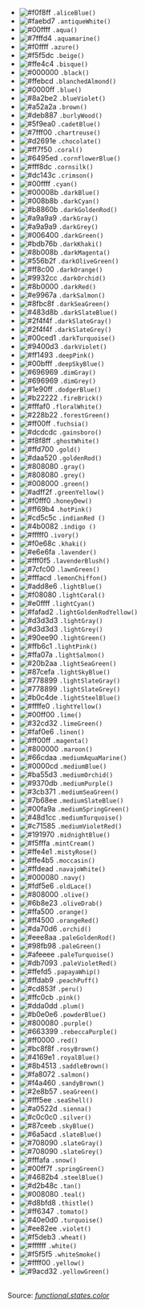 - ![#f0f8ff](https://via.placeholder.com/15/f0f8ff/000000?text=+) `.aliceBlue()`
- ![#faebd7](https://via.placeholder.com/15/faebd7/000000?text=+) `.antiqueWhite()`
- ![#00ffff](https://via.placeholder.com/15/00ffff/000000?text=+) `.aqua()`
- ![#7fffd4](https://via.placeholder.com/15/7fffd4/000000?text=+) `.aquamarine()`
- ![#f0ffff](https://via.placeholder.com/15/f0ffff/000000?text=+) `.azure()`
- ![#f5f5dc](https://via.placeholder.com/15/f5f5dc/000000?text=+) `.beige()`
- ![#ffe4c4](https://via.placeholder.com/15/ffe4c4/000000?text=+) `.bisque()`
- ![#000000](https://via.placeholder.com/15/000000/000000?text=+) `.black()`
- ![#ffebcd](https://via.placeholder.com/15/ffebcd/000000?text=+) `.blanchedAlmond()`
- ![#0000ff](https://via.placeholder.com/15/0000ff/000000?text=+) `.blue()`
- ![#8a2be2](https://via.placeholder.com/15/8a2be2/000000?text=+) `.blueViolet()`
- ![#a52a2a](https://via.placeholder.com/15/a52a2a/000000?text=+) `.brown()`
- ![#deb887](https://via.placeholder.com/15/deb887/000000?text=+) `.burlyWood()`
- ![#5f9ea0](https://via.placeholder.com/15/5f9ea0/000000?text=+) `.cadetBlue()`
- ![#7fff00](https://via.placeholder.com/15/7fff00/000000?text=+) `.chartreuse()`
- ![#d2691e](https://via.placeholder.com/15/d2691e/000000?text=+) `.chocolate()`
- ![#ff7f50](https://via.placeholder.com/15/ff7f50/000000?text=+) `.coral()`
- ![#6495ed](https://via.placeholder.com/15/6495ed/000000?text=+) `.cornflowerBlue()`
- ![#fff8dc](https://via.placeholder.com/15/fff8dc/000000?text=+) `.cornsilk()`
- ![#dc143c](https://via.placeholder.com/15/dc143c/000000?text=+) `.crimson()`
- ![#00ffff](https://via.placeholder.com/15/00ffff/000000?text=+) `.cyan()`
- ![#00008b](https://via.placeholder.com/15/00008b/000000?text=+) `.darkBlue()`
- ![#008b8b](https://via.placeholder.com/15/008b8b/000000?text=+) `.darkCyan()`
- ![#b8860b](https://via.placeholder.com/15/b8860b/000000?text=+) `.darkGoldenRod()`
- ![#a9a9a9](https://via.placeholder.com/15/a9a9a9/000000?text=+) `.darkGray()`
- ![#a9a9a9](https://via.placeholder.com/15/a9a9a9/000000?text=+) `.darkGrey()`
- ![#006400](https://via.placeholder.com/15/006400/000000?text=+) `.darkGreen()`
- ![#bdb76b](https://via.placeholder.com/15/bdb76b/000000?text=+) `.darkKhaki()`
- ![#8b008b](https://via.placeholder.com/15/8b008b/000000?text=+) `.darkMagenta()`
- ![#556b2f](https://via.placeholder.com/15/556b2f/000000?text=+) `.darkOliveGreen()`
- ![#ff8c00](https://via.placeholder.com/15/ff8c00/000000?text=+) `.darkOrange()`
- ![#9932cc](https://via.placeholder.com/15/9932cc/000000?text=+) `.darkOrchid()`
- ![#8b0000](https://via.placeholder.com/15/8b0000/000000?text=+) `.darkRed()`
- ![#e9967a](https://via.placeholder.com/15/e9967a/000000?text=+) `.darkSalmon()`
- ![#8fbc8f](https://via.placeholder.com/15/8fbc8f/000000?text=+) `.darkSeaGreen()`
- ![#483d8b](https://via.placeholder.com/15/483d8b/000000?text=+) `.darkSlateBlue()`
- ![#2f4f4f](https://via.placeholder.com/15/2f4f4f/000000?text=+) `.darkSlateGray()`
- ![#2f4f4f](https://via.placeholder.com/15/2f4f4f/000000?text=+) `.darkSlateGrey()`
- ![#00ced1](https://via.placeholder.com/15/00ced1/000000?text=+) `.darkTurquoise()`
- ![#9400d3](https://via.placeholder.com/15/9400d3/000000?text=+) `.darkViolet()`
- ![#ff1493](https://via.placeholder.com/15/ff1493/000000?text=+) `.deepPink()`
- ![#00bfff](https://via.placeholder.com/15/00bfff/000000?text=+) `.deepSkyBlue()`
- ![#696969](https://via.placeholder.com/15/696969/000000?text=+) `.dimGray()`
- ![#696969](https://via.placeholder.com/15/696969/000000?text=+) `.dimGrey()`
- ![#1e90ff](https://via.placeholder.com/15/1e90ff/000000?text=+) `.dodgerBlue()`
- ![#b22222](https://via.placeholder.com/15/b22222/000000?text=+) `.fireBrick()`
- ![#fffaf0](https://via.placeholder.com/15/fffaf0/000000?text=+) `.floralWhite()`
- ![#228b22](https://via.placeholder.com/15/228b22/000000?text=+) `.forestGreen()`
- ![#ff00ff](https://via.placeholder.com/15/ff00ff/000000?text=+) `.fuchsia()`
- ![#dcdcdc](https://via.placeholder.com/15/dcdcdc/000000?text=+) `.gainsboro()`
- ![#f8f8ff](https://via.placeholder.com/15/f8f8ff/000000?text=+) `.ghostWhite()`
- ![#ffd700](https://via.placeholder.com/15/ffd700/000000?text=+) `.gold()`
- ![#daa520](https://via.placeholder.com/15/daa520/000000?text=+) `.goldenRod()`
- ![#808080](https://via.placeholder.com/15/808080/000000?text=+) `.gray()`
- ![#808080](https://via.placeholder.com/15/808080/000000?text=+) `.grey()`
- ![#008000](https://via.placeholder.com/15/008000/000000?text=+) `.green()`
- ![#adff2f](https://via.placeholder.com/15/adff2f/000000?text=+) `.greenYellow()`
- ![#f0fff0](https://via.placeholder.com/15/f0fff0/000000?text=+) `.honeyDew()`
- ![#ff69b4](https://via.placeholder.com/15/ff69b4/000000?text=+) `.hotPink()`
- ![#cd5c5c](https://via.placeholder.com/15/cd5c5c/000000?text=+) `.indianRed ()`
- ![#4b0082](https://via.placeholder.com/15/4b0082/000000?text=+) `.indigo ()`
- ![#fffff0](https://via.placeholder.com/15/fffff0/000000?text=+) `.ivory()`
- ![#f0e68c](https://via.placeholder.com/15/f0e68c/000000?text=+) `.khaki()`
- ![#e6e6fa](https://via.placeholder.com/15/e6e6fa/000000?text=+) `.lavender()`
- ![#fff0f5](https://via.placeholder.com/15/fff0f5/000000?text=+) `.lavenderBlush()`
- ![#7cfc00](https://via.placeholder.com/15/7cfc00/000000?text=+) `.lawnGreen()`
- ![#fffacd](https://via.placeholder.com/15/fffacd/000000?text=+) `.lemonChiffon()`
- ![#add8e6](https://via.placeholder.com/15/add8e6/000000?text=+) `.lightBlue()`
- ![#f08080](https://via.placeholder.com/15/f08080/000000?text=+) `.lightCoral()`
- ![#e0ffff](https://via.placeholder.com/15/e0ffff/000000?text=+) `.lightCyan()`
- ![#fafad2](https://via.placeholder.com/15/fafad2/000000?text=+) `.lightGoldenRodYellow()`
- ![#d3d3d3](https://via.placeholder.com/15/d3d3d3/000000?text=+) `.lightGray()`
- ![#d3d3d3](https://via.placeholder.com/15/d3d3d3/000000?text=+) `.lightGrey()`
- ![#90ee90](https://via.placeholder.com/15/90ee90/000000?text=+) `.lightGreen()`
- ![#ffb6c1](https://via.placeholder.com/15/ffb6c1/000000?text=+) `.lightPink()`
- ![#ffa07a](https://via.placeholder.com/15/ffa07a/000000?text=+) `.lightSalmon()`
- ![#20b2aa](https://via.placeholder.com/15/20b2aa/000000?text=+) `.lightSeaGreen()`
- ![#87cefa](https://via.placeholder.com/15/87cefa/000000?text=+) `.lightSkyBlue()`
- ![#778899](https://via.placeholder.com/15/778899/000000?text=+) `.lightSlateGray()`
- ![#778899](https://via.placeholder.com/15/778899/000000?text=+) `.lightSlateGrey()`
- ![#b0c4de](https://via.placeholder.com/15/b0c4de/000000?text=+) `.lightSteelBlue()`
- ![#ffffe0](https://via.placeholder.com/15/ffffe0/000000?text=+) `.lightYellow()`
- ![#00ff00](https://via.placeholder.com/15/00ff00/000000?text=+) `.lime()`
- ![#32cd32](https://via.placeholder.com/15/32cd32/000000?text=+) `.limeGreen()`
- ![#faf0e6](https://via.placeholder.com/15/faf0e6/000000?text=+) `.linen()`
- ![#ff00ff](https://via.placeholder.com/15/ff00ff/000000?text=+) `.magenta()`
- ![#800000](https://via.placeholder.com/15/800000/000000?text=+) `.maroon()`
- ![#66cdaa](https://via.placeholder.com/15/66cdaa/000000?text=+) `.mediumAquaMarine()`
- ![#0000cd](https://via.placeholder.com/15/0000cd/000000?text=+) `.mediumBlue()`
- ![#ba55d3](https://via.placeholder.com/15/ba55d3/000000?text=+) `.mediumOrchid()`
- ![#9370db](https://via.placeholder.com/15/9370db/000000?text=+) `.mediumPurple()`
- ![#3cb371](https://via.placeholder.com/15/3cb371/000000?text=+) `.mediumSeaGreen()`
- ![#7b68ee](https://via.placeholder.com/15/7b68ee/000000?text=+) `.mediumSlateBlue()`
- ![#00fa9a](https://via.placeholder.com/15/00fa9a/000000?text=+) `.mediumSpringGreen()`
- ![#48d1cc](https://via.placeholder.com/15/48d1cc/000000?text=+) `.mediumTurquoise()`
- ![#c71585](https://via.placeholder.com/15/c71585/000000?text=+) `.mediumVioletRed()`
- ![#191970](https://via.placeholder.com/15/191970/000000?text=+) `.midnightBlue()`
- ![#f5fffa](https://via.placeholder.com/15/f5fffa/000000?text=+) `.mintCream()`
- ![#ffe4e1](https://via.placeholder.com/15/ffe4e1/000000?text=+) `.mistyRose()`
- ![#ffe4b5](https://via.placeholder.com/15/ffe4b5/000000?text=+) `.moccasin()`
- ![#ffdead](https://via.placeholder.com/15/ffdead/000000?text=+) `.navajoWhite()`
- ![#000080](https://via.placeholder.com/15/000080/000000?text=+) `.navy()`
- ![#fdf5e6](https://via.placeholder.com/15/fdf5e6/000000?text=+) `.oldLace()`
- ![#808000](https://via.placeholder.com/15/808000/000000?text=+) `.olive()`
- ![#6b8e23](https://via.placeholder.com/15/6b8e23/000000?text=+) `.oliveDrab()`
- ![#ffa500](https://via.placeholder.com/15/ffa500/000000?text=+) `.orange()`
- ![#ff4500](https://via.placeholder.com/15/ff4500/000000?text=+) `.orangeRed()`
- ![#da70d6](https://via.placeholder.com/15/da70d6/000000?text=+) `.orchid()`
- ![#eee8aa](https://via.placeholder.com/15/eee8aa/000000?text=+) `.paleGoldenRod()`
- ![#98fb98](https://via.placeholder.com/15/98fb98/000000?text=+) `.paleGreen()`
- ![#afeeee](https://via.placeholder.com/15/afeeee/000000?text=+) `.paleTurquoise()`
- ![#db7093](https://via.placeholder.com/15/db7093/000000?text=+) `.paleVioletRed()`
- ![#ffefd5](https://via.placeholder.com/15/ffefd5/000000?text=+) `.papayaWhip()`
- ![#ffdab9](https://via.placeholder.com/15/ffdab9/000000?text=+) `.peachPuff()`
- ![#cd853f](https://via.placeholder.com/15/cd853f/000000?text=+) `.peru()`
- ![#ffc0cb](https://via.placeholder.com/15/ffc0cb/000000?text=+) `.pink()`
- ![#dda0dd](https://via.placeholder.com/15/dda0dd/000000?text=+) `.plum()`
- ![#b0e0e6](https://via.placeholder.com/15/b0e0e6/000000?text=+) `.powderBlue()`
- ![#800080](https://via.placeholder.com/15/800080/000000?text=+) `.purple()`
- ![#663399](https://via.placeholder.com/15/663399/000000?text=+) `.rebeccaPurple()`
- ![#ff0000](https://via.placeholder.com/15/ff0000/000000?text=+) `.red()`
- ![#bc8f8f](https://via.placeholder.com/15/bc8f8f/000000?text=+) `.rosyBrown()`
- ![#4169e1](https://via.placeholder.com/15/4169e1/000000?text=+) `.royalBlue()`
- ![#8b4513](https://via.placeholder.com/15/8b4513/000000?text=+) `.saddleBrown()`
- ![#fa8072](https://via.placeholder.com/15/fa8072/000000?text=+) `.salmon()`
- ![#f4a460](https://via.placeholder.com/15/f4a460/000000?text=+) `.sandyBrown()`
- ![#2e8b57](https://via.placeholder.com/15/2e8b57/000000?text=+) `.seaGreen()`
- ![#fff5ee](https://via.placeholder.com/15/fff5ee/000000?text=+) `.seaShell()`
- ![#a0522d](https://via.placeholder.com/15/a0522d/000000?text=+) `.sienna()`
- ![#c0c0c0](https://via.placeholder.com/15/c0c0c0/000000?text=+) `.silver()`
- ![#87ceeb](https://via.placeholder.com/15/87ceeb/000000?text=+) `.skyBlue()`
- ![#6a5acd](https://via.placeholder.com/15/6a5acd/000000?text=+) `.slateBlue()`
- ![#708090](https://via.placeholder.com/15/708090/000000?text=+) `.slateGray()`
- ![#708090](https://via.placeholder.com/15/708090/000000?text=+) `.slateGrey()`
- ![#fffafa](https://via.placeholder.com/15/fffafa/000000?text=+) `.snow()`
- ![#00ff7f](https://via.placeholder.com/15/00ff7f/000000?text=+) `.springGreen()`
- ![#4682b4](https://via.placeholder.com/15/4682b4/000000?text=+) `.steelBlue()`
- ![#d2b48c](https://via.placeholder.com/15/d2b48c/000000?text=+) `.tan()`
- ![#008080](https://via.placeholder.com/15/008080/000000?text=+) `.teal()`
- ![#d8bfd8](https://via.placeholder.com/15/d8bfd8/000000?text=+) `.thistle()`
- ![#ff6347](https://via.placeholder.com/15/ff6347/000000?text=+) `.tomato()`
- ![#40e0d0](https://via.placeholder.com/15/40e0d0/000000?text=+) `.turquoise()`
- ![#ee82ee](https://via.placeholder.com/15/ee82ee/000000?text=+) `.violet()`
- ![#f5deb3](https://via.placeholder.com/15/f5deb3/000000?text=+) `.wheat()`
- ![#ffffff](https://via.placeholder.com/15/ffffff/000000?text=+) `.white()`
- ![#f5f5f5](https://via.placeholder.com/15/f5f5f5/000000?text=+) `.whiteSmoke()`
- ![#ffff00](https://via.placeholder.com/15/ffff00/000000?text=+) `.yellow()`
- ![#9acd32](https://via.placeholder.com/15/9acd32/000000?text=+) `.yellowGreen()`

<br/>Source: [_functional.states.color_](https://github.com/SamGarlick/Eclair/tree/main/src/functional/states/color.js)